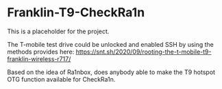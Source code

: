 # Franklin-T9-CheckRa1n
This is a placeholder for the project. 

The T-mobile test drive could be unlocked and enabled SSH by using the methods provides here:
https://snt.sh/2020/09/rooting-the-t-mobile-t9-franklin-wireless-r717/

Based on the idea of Ra1nbox, does anybody able to make the T9 hotspot OTG function available for CheckRa1n.
